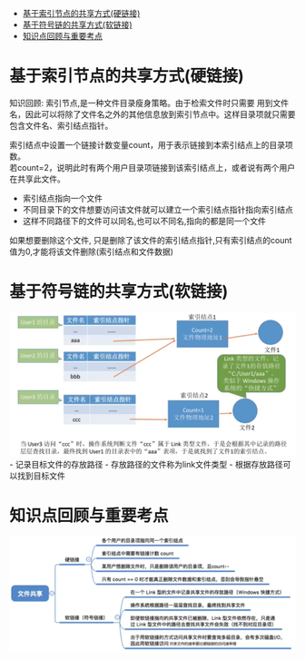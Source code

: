 - [基于索引节点的共享方式(硬链接)](#基于索引节点的共享方式硬链接)
- [基于符号链的共享方式(软链接)](#基于符号链的共享方式软链接)
- [知识点回顾与重要考点](#知识点回顾与重要考点)

# 基于索引节点的共享方式(硬链接)
知识回顾: 索引节点,是一种文件目录瘦身策略。由于检索文件时只需要 用到文件名，因此可以将除了文件名之外的其他信息放到索引节点中。这样目录项就只需要包含文件名、索引结点指针。

索引结点中设置一个链接计数变量count，用于表示链接到本索引结点上的目录项数。\
若count=2，说明此时有两个用户目录项链接到该索引结点上，或者说有两个用户在共享此文件。
- 索引结点指向一个文件
- 不同目录下的文件想要访问该文件就可以建立一个索引结点指针指向索引结点
- 这样不同路径下的文件可以同名,也可以不同名,指向的都是同一个文件

如果想要删除这个文件, 只是删除了该文件的索引结点指针,只有索引结点的count值为0,才能将该文件删除(索引结点和文件数据)
# 基于符号链的共享方式(软链接)
<img src="..img/../../img/基于符号链的共享方式(软链接).png">
- 记录目标文件的存放路径
- 存放路径的文件称为link文件类型
- 根据存放路径可以找到目标文件

# 知识点回顾与重要考点
<img src="../img/文件共享--知识点回顾与重要考点.png">